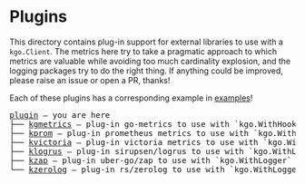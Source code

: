 Plugins
===

This directory contains plug-in support for external libraries to use with a
`kgo.Client`. The metrics here try to take a pragmatic approach to which
metrics are valuable while avoiding too much cardinality explosion, and the
logging packages try to do the right thing. If anything could be improved,
please raise an issue or open a PR, thanks!

Each of these plugins has a corresponding example in [examples](../examples/hooks_and_logging)!

<pre>
<a href="./">plugin</a> — you are here
├── <a href="./kgmetrics">kgmetrics</a> — plug-in go-metrics to use with `kgo.WithHooks`
├── <a href="./kprom">kprom</a> — plug-in prometheus metrics to use with `kgo.WithHooks`
├── <a href="./kvictoria">kvictoria</a> — plug-in victoria metrics to use with `kgo.WithHooks`
├── <a href="./klogrus">klogrus</a> — plug-in sirupsen/logrus to use with `kgo.WithLogger`
├── <a href="./kzap">kzap</a> — plug-in uber-go/zap to use with `kgo.WithLogger`
└── <a href="./kzerolog">kzerolog</a> — plug-in rs/zerolog to use with `kgo.WithLogger`
</pre>
